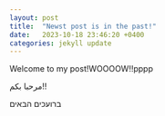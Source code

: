 ```yaml
---
layout: post
title:  "Newst post is in the past!"
date:   2023-10-18 23:46:20 +0400
categories: jekyll update
---
```

Welcome to my post!WOOOOW!!pppp

مرحبا بكم!!

ברועכים הבאים